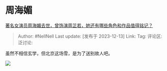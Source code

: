 # 周海媚
[著名女演员周海媚去世，曾饰演周芷若，她还有哪些角色和作品值得铭记？](https://www.zhihu.com/question/634561534/answer/3323520657)

> Author: #NellNell
> Last update: [发布于 2023-12-13]
> Link:
> Tag:
> 评论区:
> 泛讨论:

虽然不相信玄学，但北京这场雪，是为了送别故人吧。

![](https://picx.zhimg.com/80/v2-b2f80d9230d65ef98f98baa9538748e2_1440w.webp?source=2c26e567)
